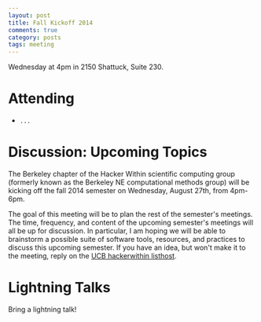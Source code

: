 ```yaml
---
layout: post
title: Fall Kickoff 2014
comments: true
category: posts
tags: meeting
---
```


Wednesday at 4pm in 2150 Shattuck, Suite 230. 

# Attending

-     ...    

# Discussion: Upcoming Topics


The Berkeley chapter of the Hacker Within scientific computing group (formerly
known as the Berkeley NE computational methods group) will be kicking off the
fall 2014 semester on Wednesday, August 27th, from 4pm-6pm. 

The goal of this meeting will be to plan the rest of the semester's meetings.
The time, frequency, and content of the upcoming semester's meetings will all
be up for discussion. In particular, I am hoping we will be able to brainstorm
a possible suite of software tools, resources, and practices to discuss this
upcoming semester. If you have an idea, but won't make it to the meeting, reply
on the [UCB hackerwithin listhost][listhost].



# Lightning Talks

Bring a lightning talk!

[listhost]: https://calmail.berkeley.edu/manage/list/listinfo/ucb-hacker-within@lists.berkeley.edu
